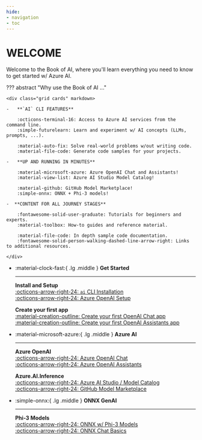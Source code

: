 ```yaml
---
hide:
- navigation
- toc
---
```

# WELCOME

Welcome to the Book of AI, where you'll learn everything you need to know to get started w/ Azure AI.

??? abstract "Why use the Book of AI ..."

    <div class="grid cards" markdown>

    -   **`AI` CLI FEATURES**  

        :octicons-terminal-16: Access to Azure AI services from the command line.  
        :simple-futurelearn: Learn and experiment w/ AI concepts (LLMs, prompts, ...).  

        :material-auto-fix: Solve real-world problems w/out writing code.  
        :material-file-code: Generate code samples for your projects.  

    -   **UP AND RUNNING IN MINUTES**  

        :material-microsoft-azure: Azure OpenAI Chat and Assistants!  
        :material-view-list: Azure AI Studio Model Catalog!  

        :material-github: GitHub Model Marketplace!  
        :simple-onnx: ONNX + Phi-3 models!  

    -  **CONTENT FOR ALL JOURNEY STAGES**  

        :fontawesome-solid-user-graduate: Tutorials for beginners and experts.  
        :material-toolbox: How-to guides and reference material.  

        :material-file-code: In depth sample code documentation.  
        :fontawesome-solid-person-walking-dashed-line-arrow-right: Links to additional resources.  

    </div>

<div class="grid cards" markdown>

-   :material-clock-fast:{ .lg .middle } __Get Started__

    ---

    **Install and Setup**  
    [:octicons-arrow-right-24: `ai` CLI Installation](./chapter-1-cli-installation.md)  
    [:octicons-arrow-right-24: Azure OpenAI Setup](./chapter-2-setup-w-azure-openai.md)  

    **Create your first app**  
    [:material-creation-outline: Create your first OpenAI Chat app](./chapter-3-openai-chat-completions-basics.md#sample-code)  
    [:material-creation-outline: Create your first OpenAI Assistants app](./chapter-7-openai-assistants-basics.md#sample-code)  

-   :material-microsoft-azure:{ .lg .middle } __Azure AI__

    ---

    **Azure OpenAI**  
    [:octicons-arrow-right-24: Azure OpenAI Chat](./chapter-3-openai-chat-completions-basics.md)  
    [:octicons-arrow-right-24: Azure OpenAI Assistants](./chapter-6-openai-assistants-api.md)  

    **Azure.AI.Inference**  
    [:octicons-arrow-right-24: Azure AI Studio / Model Catalog](./chapter-14-setup-w-ai-studio-and-the-model-catalog.md)  
    [:octicons-arrow-right-24: GitHub Model Marketplace](./chapter-11-setup-w-github-model-marketplace.md)  


-   :simple-onnx:{ .lg .middle } __ONNX GenAI__

    ---

    **Phi-3 Models**  
    [:octicons-arrow-right-24: ONNX w/ Phi-3 Models](./chapter-17-setup-w-onnx-and-phi-3-models.md)  
    [:octicons-arrow-right-24: ONNX Chat Basics](./chapter-18-onnx-chat-completions.md)  


</div>

